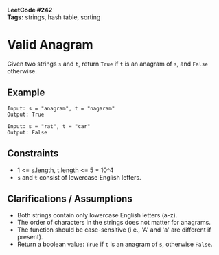 **LeetCode #242**  
**Tags:** strings, hash table, sorting

# Valid Anagram

Given two strings `s` and `t`, return `True` if `t` is an anagram of `s`, and `False` otherwise.

## Example

```
Input: s = "anagram", t = "nagaram"
Output: True

Input: s = "rat", t = "car"
Output: False
```

## Constraints
- 1 <= s.length, t.length <= 5 * 10^4
- `s` and `t` consist of lowercase English letters.

## Clarifications / Assumptions
- Both strings contain only lowercase English letters (a-z).
- The order of characters in the strings does not matter for anagrams.
- The function should be case-sensitive (i.e., 'A' and 'a' are different if present).
- Return a boolean value: `True` if `t` is an anagram of `s`, otherwise `False`. 